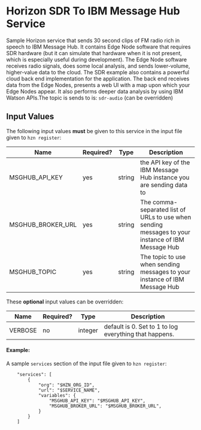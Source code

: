 # Horizon SDR To IBM Message Hub Service

Sample Horizon service that sends 30 second clips of FM radio rich in speech to IBM Message Hub. It contains Edge Node software that requires SDR hardware (but it can simulate that hardware when it is not present, which is especially useful during development). The Edge Node software receives radio signals, does some local analysis, and sends lower-volume, higher-value data to the cloud. The SDR example also contains a powerful cloud back end implementation for the application. The back end receives data from the Edge Nodes, presents a web UI with a map upon which your Edge Nodes appear. It also performs deeper data analysis by using IBM Watson APIs.The topic is sends to is: `sdr-audio` (can be overridden)

## Input Values

The following input values **must** be given to this service in the input file given to `hzn register`:


| Name | Required? | Type | Description |
| ---- | --------- | ---- | ---------------- |
| MSGHUB_API_KEY | yes | string | the API key of the IBM Message Hub instance you are sending data to |
| MSGHUB_BROKER_URL | yes | string | The comma-separated list of URLs to use when sending messages to your instance of IBM Message Hub |
| MSGHUB_TOPIC | yes | string | The topic to use when sending messages to your instance of IBM Message Hub |

These **optional** input values can be overridden:

| Name | Required? | Type | Description |
| ---- | --------- | ---- | ---------------- |
| VERBOSE | no | integer | default is 0. Set to 1 to log everything that happens. |


#### Example:
A sample `services` section of the input file given to `hzn register`:
```
    "services": [
        {
            "org": "$HZN_ORG_ID",
            "url": "$SERVICE_NAME",
            "variables": {
                "MSGHUB_API_KEY": "$MSGHUB_API_KEY",
                "MSGHUB_BROKER_URL": "$MSGHUB_BROKER_URL",
            }
        }
    ]
```
